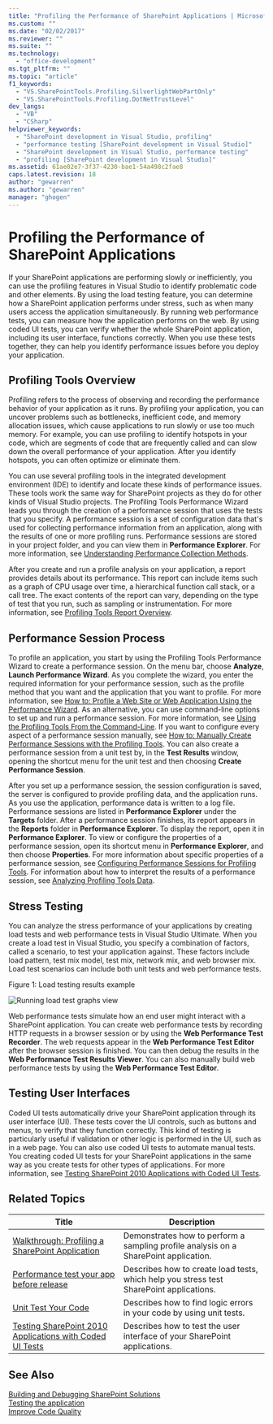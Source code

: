 ```yaml
---
title: "Profiling the Performance of SharePoint Applications | Microsoft Docs"
ms.custom: ""
ms.date: "02/02/2017"
ms.reviewer: ""
ms.suite: ""
ms.technology: 
  - "office-development"
ms.tgt_pltfrm: ""
ms.topic: "article"
f1_keywords: 
  - "VS.SharePointTools.Profiling.SilverlightWebPartOnly"
  - "VS.SharePointTools.Profiling.DotNetTrustLevel"
dev_langs: 
  - "VB"
  - "CSharp"
helpviewer_keywords: 
  - "SharePoint development in Visual Studio, profiling"
  - "performance testing [SharePoint development in Visual Studio]"
  - "SharePoint development in Visual Studio, performance testing"
  - "profiling [SharePoint development in Visual Studio]"
ms.assetid: 61ae02e7-3f37-4230-bae1-54a498c2fae8
caps.latest.revision: 18
author: "gewarren"
ms.author: "gewarren"
manager: "ghogen"
---
```

# Profiling the Performance of SharePoint Applications
  If your SharePoint applications are performing slowly or inefficiently, you can use the profiling features in Visual Studio to identify problematic code and other elements. By using the load testing feature, you can determine how a SharePoint application performs under stress, such as when many users access the application simultaneously. By running web performance tests, you can measure how the application performs on the web. By using coded UI tests, you can verify whether the whole SharePoint application, including its user interface, functions correctly. When you use these tests together, they can help you identify performance issues before you deploy your application.  
  
## Profiling Tools Overview  
 Profiling refers to the process of observing and recording the performance behavior of your application as it runs. By profiling your application, you can uncover problems such as bottlenecks, inefficient code, and memory allocation issues, which cause applications to run slowly or use too much memory. For example, you can use profiling to identify hotspots in your code, which are segments of code that are frequently called and can slow down the overall performance of your application. After you identify hotspots, you can often optimize or eliminate them.  
  
 You can use several profiling tools in the integrated development environment (IDE) to identify and locate these kinds of performance issues. These tools work the same way for SharePoint projects as they do for other kinds of Visual Studio projects. The Profiling Tools Performance Wizard leads you through the creation of a performance session that uses the tests that you specify. A performance session is a set of configuration data that's used for collecting performance information from an application, along with the results of one or more profiling runs. Performance sessions are stored in your project folder, and you can view them in **Performance Explorer**. For more information, see [Understanding Performance Collection Methods](/visualstudio/profiling/understanding-performance-collection-methods).  
  
 After you create and run a profile analysis on your application, a report provides details about its performance. This report can include items such as a graph of CPU usage over time, a hierarchical function call stack, or a call tree. The exact contents of the report can vary, depending on the type of test that you run, such as sampling or instrumentation. For more information, see [Profiling Tools Report Overview](http://go.microsoft.com/fwlink/?LinkId=224689).  
  
## Performance Session Process  
 To profile an application, you start by using the Profiling Tools Performance Wizard to create a performance session. On the menu bar, choose **Analyze**, **Launch Performance Wizard**. As you complete the wizard, you enter the required information for your performance session, such as the profile method that you want and the application that you want to profile. For more information, see [How to: Profile a Web Site or Web Application Using the Performance Wizard](http://go.microsoft.com/fwlink/?LinkId=224692). As an alternative, you can use command-line options to set up and run a performance session. For more information, see [Using the Profiling Tools From the Command-Line](http://go.microsoft.com/fwlink/?LinkId=224703). If you want to configure every aspect of a performance session manually, see [How to: Manually Create Performance Sessions with the Profiling Tools](http://go.microsoft.com/fwlink/?LinkId=224691). You can also create a performance session from a unit test by, in the **Test Results** window, opening the shortcut menu for the unit test and then choosing **Create Performance Session**.  
  
 After you set up a performance session, the session configuration is saved, the server is configured to provide profiling data, and the application runs. As you use the application, performance data is written to a log file. Performance sessions are listed in **Performance Explorer** under the **Targets** folder. After a performance session finishes, its report appears in the **Reports** folder in **Performance Explorer**. To display the report, open it in **Performance Explorer**. To view or configure the properties of a performance session, open its shortcut menu in **Performance Explorer**, and then choose **Properties**. For more information about specific properties of a performance session, see [Configuring Performance Sessions for Profiling Tools](http://go.microsoft.com/fwlink/?LinkId=224694). For information about how to interpret the results of a performance session, see [Analyzing Profiling Tools Data](http://go.microsoft.com/fwlink/?LinkId=224704).  
  
## Stress Testing  
 You can analyze the stress performance of your applications by creating load tests and web performance tests in Visual Studio Ultimate. When you create a load test in Visual Studio, you specify a combination of factors, called a scenario, to test your application against. These factors include load pattern, test mix model, test mix, network mix, and web browser mix. Load test scenarios can include both unit tests and web performance tests.  
  
 Figure 1: Load testing results example  
  
 ![Running load test graphs view](../sharepoint/media/load-webgraphs.png "Running load test graphs view")  
  
 Web performance tests simulate how an end user might interact with a SharePoint application. You can create web performance tests by recording HTTP requests in a browser session or by using the **Web Performance Test Recorder**. The web requests appear in the **Web Performance Test Editor** after the browser session is finished. You can then debug the results in the **Web Performance Test Results Viewer**. You can also manually build web performance tests by using the **Web Performance Test Editor**.  
  
## Testing User Interfaces  
 Coded UI tests automatically drive your SharePoint application through its user interface (UI). These tests cover the UI controls, such as buttons and menus, to verify that they function correctly. This kind of testing is particularly useful if validation or other logic is performed in the UI, such as in a web page. You can also use coded UI tests to automate manual tests. You creating coded UI tests for your SharePoint applications in the same way as you create tests for other types of applications. For more information, see [Testing SharePoint 2010 Applications with Coded UI Tests](/visualstudio/test/testing-sharepoint-2010-applications-with-coded-ui-tests).  
  
## Related Topics  
  
|Title|Description|  
|-----------|-----------------|  
|[Walkthrough: Profiling a SharePoint Application](../sharepoint/walkthrough-profiling-a-sharepoint-application.md)|Demonstrates how to perform a sampling profile analysis on a SharePoint application.|  
|[Performance test your app before release](https://www.visualstudio.com/docs/test/performance-testing/run-performance-tests-app-before-release)|Describes how to create load tests, which help you stress test SharePoint applications.|  
|[Unit Test Your Code](/visualstudio/test/unit-test-your-code)|Describes how to find logic errors in your code by using unit tests.|  
|[Testing SharePoint 2010 Applications with Coded UI Tests](/visualstudio/test/testing-sharepoint-2010-applications-with-coded-ui-tests)|Describes how to test the user interface of your SharePoint applications.|  
  
## See Also  
 [Building and Debugging SharePoint Solutions](../sharepoint/building-and-debugging-sharepoint-solutions.md)   
 [Testing the application](/devops-test-docs/test/test-apps-early-and-often)   
 [Improve Code Quality](/visualstudio/test/improve-code-quality)  
  
  